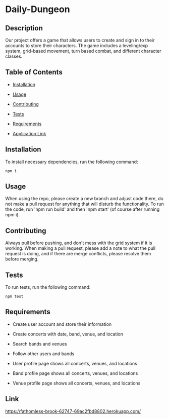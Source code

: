 # Daily-Dungeon


## Description

Our project offers a game that allows users to create and sign in to their accounts to store their characters. The game includes a leveling/exp system, grid-based movement, turn based combat, and different character classes.

## Table of Contents 

* [Installation](#installation)

* [Usage](#usage)

* [Contributing](#contributing)

* [Tests](#tests)

* [Requirements](#Requirements)

* [Application Link](#Link)


## Installation

To install necessary dependencies, run the following command:

```
npm i
```

## Usage

When using the repo, please create a new branch and adjust code there, do not make a pull request for anything that will disturb the functionality. To run the code, run 'npm run build' and then 'npm start' (of course after running npm i).


  
## Contributing

Always pull before pushing, and don't mess with the grid system if it is working. When making a pull request, please add a note to what the pull request is doing, and if there are merge conflicts, please resolve them before merging.

## Tests

To run tests, run the following command:

```
npm test
```

## Requirements
* Create user account and store their information

* Create concerts with date, band, venue, and location

* Search bands and venues

* Follow other users and bands

* User profile page shows all concerts, venues, and locations

* Band profile page shows all concerts, venues, and locations

* Venue profile page shows all concerts, venues, and locations




## Link
https://fathomless-brook-62747-69ac2fbd8802.herokuapp.com/